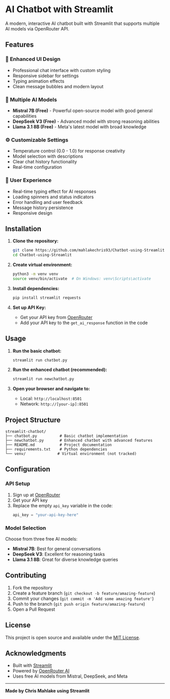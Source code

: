 # AI Chatbot with Streamlit

A modern, interactive AI chatbot built with Streamlit that supports multiple AI models via OpenRouter API.

## Features

### 🎨 **Enhanced UI Design**
- Professional chat interface with custom styling
- Responsive sidebar for settings
- Typing animation effects
- Clean message bubbles and modern layout

### 🤖 **Multiple AI Models**
- **Mistral 7B (Free)** - Powerful open-source model with good general capabilities
- **DeepSeek V3 (Free)** - Advanced model with strong reasoning abilities  
- **Llama 3.1 8B (Free)** - Meta's latest model with broad knowledge

### ⚙️ **Customizable Settings**
- Temperature control (0.0 - 1.0) for response creativity
- Model selection with descriptions
- Clear chat history functionality
- Real-time configuration

### 🚀 **User Experience**
- Real-time typing effect for AI responses
- Loading spinners and status indicators
- Error handling and user feedback
- Message history persistence
- Responsive design

## Installation

1. **Clone the repository:**
   ```bash
   git clone https://github.com/mahlakechris93/Chatbot-using-Streamlit.git
   cd Chatbot-using-Streamlit
   ```

2. **Create virtual environment:**
   ```bash
   python3 -m venv venv
   source venv/bin/activate  # On Windows: venv\Scripts\activate
   ```

3. **Install dependencies:**
   ```bash
   pip install streamlit requests
   ```

4. **Set up API Key:**
   - Get your API key from [OpenRouter](https://openrouter.ai/)
   - Add your API key to the `get_ai_response` function in the code
   
## Usage

1. **Run the basic chatbot:**
   ```bash
   streamlit run chatbot.py
   ```

2. **Run the enhanced chatbot (recommended):**
   ```bash
   streamlit run newchatbot.py
   ```

3. **Open your browser and navigate to:**
   - Local: `http://localhost:8501`
   - Network: `http://[your-ip]:8501`

## Project Structure

```
streamlit-chatbot/
├── chatbot.py          # Basic chatbot implementation
├── newchatbot.py       # Enhanced chatbot with advanced features
├── README.md           # Project documentation
├── requirements.txt    # Python dependencies
└── venv/              # Virtual environment (not tracked)
```

## Configuration

### API Setup
1. Sign up at [OpenRouter](https://openrouter.ai/)
2. Get your API key
3. Replace the empty `api_key` variable in the code:
   ```python
   api_key = "your-api-key-here"
   ```

### Model Selection
Choose from three free AI models:
- **Mistral 7B**: Best for general conversations
- **DeepSeek V3**: Excellent for reasoning tasks
- **Llama 3.1 8B**: Great for diverse knowledge queries

## Contributing

1. Fork the repository
2. Create a feature branch (`git checkout -b feature/amazing-feature`)
3. Commit your changes (`git commit -m 'Add some amazing feature'`)
4. Push to the branch (`git push origin feature/amazing-feature`)
5. Open a Pull Request

## License

This project is open source and available under the [MIT License](LICENSE).

## Acknowledgments

- Built with [Streamlit](https://streamlit.io/)
- Powered by [OpenRouter AI](https://openrouter.ai/)
- Uses free AI models from Mistral, DeepSeek, and Meta

---

**Made by Chris Mahlake using Streamlit**

